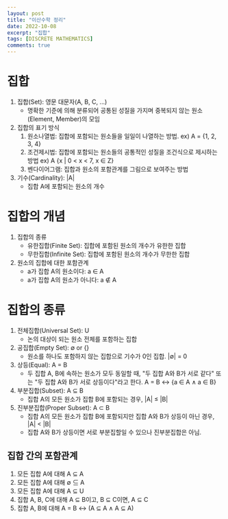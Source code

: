 ```yaml
---
layout: post
title: "이산수학 정리"
date: 2022-10-08
excerpt: "집합"
tags: [DISCRETE MATHEMATICS]
comments: true
---
```


# 집합
1. 집합(Set): 영문 대문자(A, B, C, ...)
    - 명확한 기준에 의해 분류되어 공통된 성질을 가지며 중복되지 않는 원소(Element, Member)의 모임
2. 집합의 표기 방식
    1. 원소나열법: 집합에 포함되는 원소들을 일일이 나열하는 방법. ex) A = {1, 2, 3, 4}
    2. 조건제시법: 집합에 포함되는 원소들의 공통적인 성질을 조건식으로 제시하는 방법 ex) A {x | 0 < x < 7, x ∈ Z}
    3. 벤다이어그램: 집합과 원소의 포함관계를 그림으로 보여주는 방법
    <!-- 이미지 -->
3. 기수(Cardinality): |A|
    - 집합 A에 포함되는 원소의 개수

# 집합의 개념
1. 집합의 종류
    - 유한집합(Finite Set): 집합에 포함된 원소의 개수가 유한한 집합
    - 무한집합(Infinite Set): 집합에 포함된 원소의 개수가 무한한 집합
2. 원소의 집합에 대한 포함관계
    - a가 집합 A의 원소이다: a ∈ A
    - a가 집합 A의 원소가 아니다: a ∉ A

# 집합의 종류
1. 전체집합(Universal Set): U
    - 논의 대상이 되는 원소 전체를 포함하는 집합
2. 공집합(Empty Set): ∅ or {}
    - 원소를 하나도 포함하지 않는 집합으로 기수가 0인 집합. |∅| = 0
3. 상등(Equal): A = B
    - 두 집합 A, B에 속하는 원소가 모두 동일할 때, "두 집합 A와 B가 서로 같다" 또는 "두 집합 A와 B가 서로 상등이다"라고 한다. A = B ↔ {a ∈ A ∧ a ∈ B}
4. 부분집합(Subset): A ⊆ B
    - 집합 A의 모든 원소가 집합 B에 포함되는 경우, |A| ≤ |B|
4. 진부분집합(Proper Subset): A ⊂ B
    - 집합 A의 모든 원소가 집합 B에 포함되지만 집합 A와 B가 상등이 아닌 경우, |A| < |B|
    - 집합 A와 B가 상등이면 서로 부분집할일 수 있으나 진부분집합은 아님.

## 집합 간의 포함관계
1. 모든 집합 A에 대해 A ⊆ A
2. 모든 집합 A에 대해 ∅ ⊆ A
3. 모든 집합 A에 대해 A ⊆ U
4. 집합 A, B, C에 대해 A ⊆ B이고, B ⊆ C이면, A ⊆ C
5. 집합 A, B에 대해 A = B ↔ (A ⊆ A ∧ A ⊆ A)

